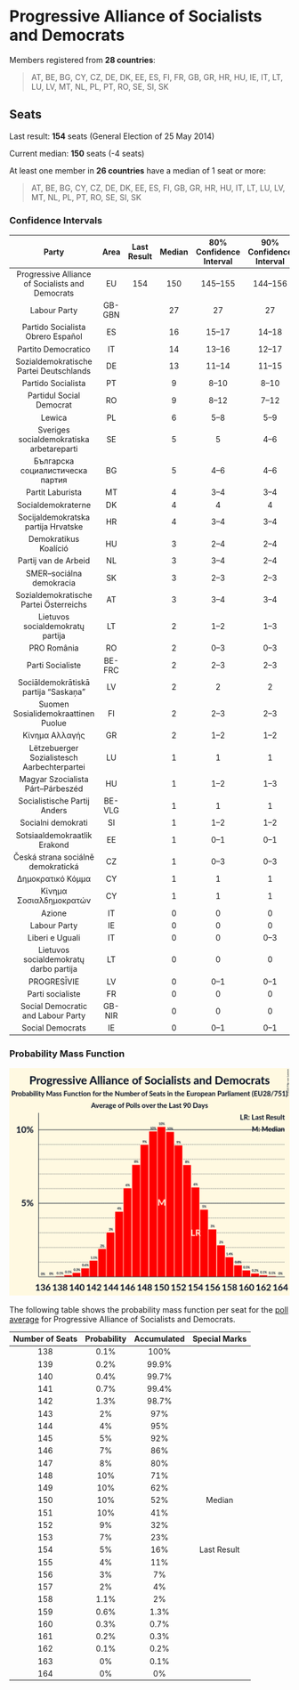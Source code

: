 # Progressive Alliance of Socialists and Democrats

Members registered from **28 countries**:

> AT, BE, BG, CY, CZ, DE, DK, EE, ES, FI, FR, GB, GR, HR, HU, IE, IT, LT, LU, LV, MT, NL, PL, PT, RO, SE, SI, SK

## Seats

Last result: **154** seats (General Election of 25 May 2014)

Current median: **150** seats (-4 seats)

At least one member in **26 countries** have a median of 1 seat or more:

> AT, BE, BG, CY, CZ, DE, DK, EE, ES, FI, GB, GR, HR, HU, IT, LT, LU, LV, MT, NL, PL, PT, RO, SE, SI, SK

### Confidence Intervals

| Party | Area | Last Result | Median | 80% Confidence Interval | 90% Confidence Interval | 95% Confidence Interval | 99% Confidence Interval |
|:-----:|:----:|:-----------:|:------:|:-----------------------:|:-----------------------:|:-----------------------:|:-----------------------:|
| Progressive Alliance of Socialists and Democrats | EU | 154 | 150 | 145–155 | 144–156 | 142–157 | 140–160 |
| Labour Party | GB-GBN | | 27 | 27 | 27 | 27 | 27 |
| Partido Socialista Obrero Español | ES | | 16 | 15–17 | 14–18 | 14–18 | 13–18 |
| Partito Democratico | IT | | 14 | 13–16 | 12–17 | 12–17 | 11–18 |
| Sozialdemokratische Partei Deutschlands | DE | | 13 | 11–14 | 11–15 | 11–15 | 10–16 |
| Partido Socialista | PT | | 9 | 8–10 | 8–10 | 7–10 | 7–10 |
| Partidul Social Democrat | RO | | 9 | 8–12 | 7–12 | 7–12 | 7–13 |
| Lewica | PL | | 6 | 5–8 | 5–9 | 5–9 | 4–9 |
| Sveriges socialdemokratiska arbetareparti | SE | | 5 | 5 | 4–6 | 4–6 | 4–6 |
| Българска социалистическа партия | BG | | 5 | 4–6 | 4–6 | 4–6 | 4–6 |
| Partit Laburista | MT | | 4 | 3–4 | 3–4 | 3–4 | 3–4 |
| Socialdemokraterne | DK | | 4 | 4 | 4 | 4–5 | 4–5 |
| Socijaldemokratska partija Hrvatske | HR | | 4 | 3–4 | 3–4 | 3–5 | 3–5 |
| Demokratikus Koalíció | HU | | 3 | 2–4 | 2–4 | 2–4 | 2–4 |
| Partij van de Arbeid | NL | | 3 | 3–4 | 2–4 | 2–4 | 2–4 |
| SMER–sociálna demokracia | SK | | 3 | 2–3 | 2–3 | 2–3 | 2–4 |
| Sozialdemokratische Partei Österreichs | AT | | 3 | 3–4 | 3–4 | 3–4 | 2–4 |
| Lietuvos socialdemokratų partija | LT | | 2 | 1–2 | 1–3 | 1–3 | 1–3 |
| PRO România | RO | | 2 | 0–3 | 0–3 | 0–3 | 0–4 |
| Parti Socialiste | BE-FRC | | 2 | 2–3 | 2–3 | 2–3 | 2–3 |
| Sociāldemokrātiskā partija “Saskaņa” | LV | | 2 | 2 | 2 | 2 | 1–2 |
| Suomen Sosialidemokraattinen Puolue | FI | | 2 | 2–3 | 2–3 | 2–3 | 2–3 |
| Κίνημα Αλλαγής | GR | | 2 | 1–2 | 1–2 | 1–2 | 1–2 |
| Lëtzebuerger Sozialistesch Aarbechterpartei | LU | | 1 | 1 | 1 | 1 | 1 |
| Magyar Szocialista Párt–Párbeszéd | HU | | 1 | 1–2 | 1–3 | 1–3 | 1–3 |
| Socialistische Partij Anders | BE-VLG | | 1 | 1 | 1 | 1 | 1 |
| Socialni demokrati | SI | | 1 | 1–2 | 1–2 | 1–2 | 1–2 |
| Sotsiaaldemokraatlik Erakond | EE | | 1 | 0–1 | 0–1 | 0–1 | 0–1 |
| Česká strana sociálně demokratická | CZ | | 1 | 0–3 | 0–3 | 0–3 | 0–3 |
| Δημοκρατικό Κόμμα | CY | | 1 | 1 | 1 | 1 | 1 |
| Κίνημα Σοσιαλδημοκρατών | CY | | 1 | 1 | 1 | 1 | 1 |
| Azione | IT | | 0 | 0 | 0 | 0–3 | 0–3 |
| Labour Party | IE | | 0 | 0 | 0 | 0 | 0–1 |
| Liberi e Uguali | IT | | 0 | 0 | 0–3 | 0–3 | 0–4 |
| Lietuvos socialdemokratų darbo partija | LT | | 0 | 0 | 0 | 0 | 0–1 |
| PROGRESĪVIE | LV | | 0 | 0–1 | 0–1 | 0–1 | 0–1 |
| Parti socialiste | FR | | 0 | 0 | 0 | 0 | 0 |
| Social Democratic and Labour Party | GB-NIR | | 0 | 0 | 0 | 0 | 0 |
| Social Democrats | IE | | 0 | 0–1 | 0–1 | 0–1 | 0–1 |

### Probability Mass Function

![Graph with seats probability mass function not yet produced](average-2019-12-31-seats-pmf-progressiveallianceofsocialistsanddemocrats.png "Seats Probability Mass Function")

The following table shows the probability mass function per seat for the [poll average](average-2019-12-31.html) for Progressive Alliance of Socialists and Democrats.

| Number of Seats | Probability | Accumulated | Special Marks |
|:---------------:|:-----------:|:-----------:|:-------------:|
| 138 | 0.1% | 100% |  |
| 139 | 0.2% | 99.9% |  |
| 140 | 0.4% | 99.7% |  |
| 141 | 0.7% | 99.4% |  |
| 142 | 1.3% | 98.7% |  |
| 143 | 2% | 97% |  |
| 144 | 4% | 95% |  |
| 145 | 5% | 92% |  |
| 146 | 7% | 86% |  |
| 147 | 8% | 80% |  |
| 148 | 10% | 71% |  |
| 149 | 10% | 62% |  |
| 150 | 10% | 52% | Median |
| 151 | 10% | 41% |  |
| 152 | 9% | 32% |  |
| 153 | 7% | 23% |  |
| 154 | 5% | 16% | Last Result |
| 155 | 4% | 11% |  |
| 156 | 3% | 7% |  |
| 157 | 2% | 4% |  |
| 158 | 1.1% | 2% |  |
| 159 | 0.6% | 1.3% |  |
| 160 | 0.3% | 0.7% |  |
| 161 | 0.2% | 0.3% |  |
| 162 | 0.1% | 0.2% |  |
| 163 | 0% | 0.1% |  |
| 164 | 0% | 0% |  |


